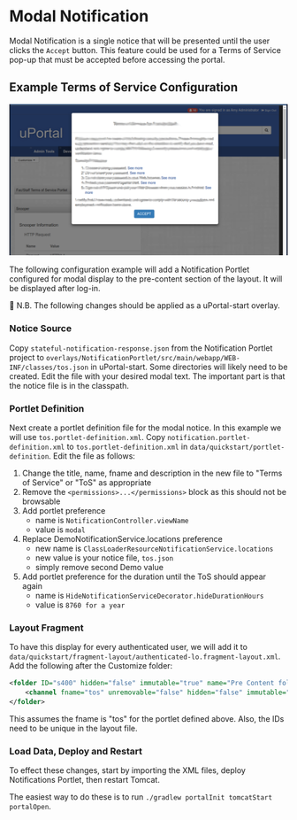 # Modal Notification

Modal Notification is a single notice that will be presented until the user clicks the `Accept` button.
This feature could be used for a Terms of Service pop-up that must be accepted before
accessing the portal.

## Example Terms of Service Configuration

![Example](modal-tos-example.png)

The following configuration example will add a Notification Portlet configured for modal display to the
pre-content section of the layout. It will be displayed after log-in.

:notebook_with_decorative_cover: N.B. The following changes should be applied as a uPortal-start overlay.

### Notice Source

Copy `stateful-notification-response.json` from the Notification Portlet project to
`overlays/NotificationPortlet/src/main/webapp/WEB-INF/classes/tos.json` in uPortal-start.
Some directories will likely need to be created. Edit the file with your desired modal text.
The important part is that the notice file is in the classpath.

### Portlet Definition

Next create a portlet definition file for the modal notice. In this example we will use
`tos.portlet-definition.xml`. Copy `notification.portlet-definition.xml` to `tos.portlet-definition.xml`
in `data/quickstart/portlet-definition`. Edit the file as follows:

1. Change the title, name, fname and description in the
new file to "Terms of Service" or "ToS" as appropriate
2. Remove the `<permissions>...</permissions>` block as this should not be browsable
3. Add portlet preference
    * name is `NotificationController.viewName`
    * value is `modal`
4. Replace DemoNotificationService.locations preference
    * new name is `ClassLoaderResourceNotificationService.locations`
    * new value is your notice file, `tos.json`
    * simply remove second Demo value
5. Add portlet preference for the duration until the ToS should appear again
    * name is `HideNotificationServiceDecorator.hideDurationHours`
    * value is `8760 for a year`

### Layout Fragment

To have this display for every authenticated user, we will add it to
`data/quickstart/fragment-layout/authenticated-lo.fragment-layout.xml`. Add the following after the Customize folder:

```xml
<folder ID="s400" hidden="false" immutable="true" name="Pre Content folder" type="pre-content" unremovable="true">
    <channel fname="tos" unremovable="false" hidden="false" immutable="false" ID="n410"/>
</folder>
```

This assumes the fname is "tos" for the portlet defined above.
Also, the IDs need to be unique in the layout file.

### Load Data, Deploy and Restart

To effect these changes, start by importing the XML files, deploy Notifications Portlet, then restart Tomcat.

The easiest way to do these is to run `./gradlew portalInit tomcatStart portalOpen`.
